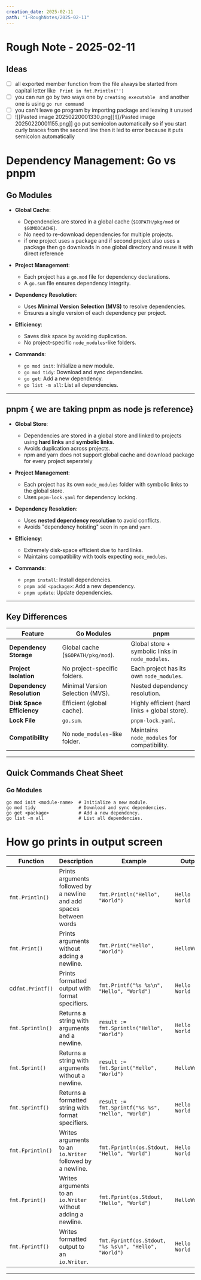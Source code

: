 ```yaml
---
creation_date: 2025-02-11
path: "1-RoughNotes/2025-02-11"
---
```

# Rough Note - 2025-02-11

## Ideas
- [ ] all exported member function from the file always be started from capital letter like ` Print in fmt.Println('')`
- [ ] you can run go by two ways one by `creating executable ` and another one is using `go run command `
- [ ] you can't leave go program by importing package and leaving it unused
- [ ] ![[Pasted image 20250220001330.png]]![[/Pasted image 20250220001155.png]]
go put semicolon automatically so if you start curly braces from the second line then it led to error because it puts semicolon automatically

# Dependency Management: Go vs pnpm

## **Go Modules**
- **Global Cache**:
  - Dependencies are stored in a global cache (`$GOPATH/pkg/mod` or `$GOMODCACHE`).
  - No need to re-download dependencies for multiple projects.
  - if one project uses `a` package and if second project also uses `a` package then go downloads in one global directory and reuse it with direct reference  

- **Project Management**:
  - Each project has a `go.mod` file for dependency declarations.
  - A `go.sum` file ensures dependency integrity.

- **Dependency Resolution**:
  - Uses **Minimal Version Selection (MVS)** to resolve dependencies.
  - Ensures a single version of each dependency per project.

- **Efficiency**:
  - Saves disk space by avoiding duplication.
  - No project-specific `node_modules`-like folders.

- **Commands**:
  - `go mod init`: Initialize a new module.
  - `go mod tidy`: Download and sync dependencies.
  - `go get`: Add a new dependency.
  - `go list -m all`: List all dependencies.

---

## **pnpm** { we are taking pnpm as node js reference}
- **Global Store**:
  - Dependencies are stored in a global store and linked to projects using **hard links** and **symbolic links**.
  - Avoids duplication across projects.
  - npm and yarn does not support global cache and download package for every project seperately

- **Project Management**:
  - Each project has its own `node_modules` folder with symbolic links to the global store.
  - Uses `pnpm-lock.yaml` for dependency locking.

- **Dependency Resolution**:
  - Uses **nested dependency resolution** to avoid conflicts.
  - Avoids "dependency hoisting" seen in `npm` and `yarn`.

- **Efficiency**:
  - Extremely disk-space efficient due to hard links.
  - Maintains compatibility with tools expecting `node_modules`.

- **Commands**:
  - `pnpm install`: Install dependencies.
  - `pnpm add <package>`: Add a new dependency.
  - `pnpm update`: Update dependencies.

---

## **Key Differences**
| Feature                     | Go Modules                                | pnpm                                      |
|-----------------------------|------------------------------------------|------------------------------------------|
| **Dependency Storage**      | Global cache (`$GOPATH/pkg/mod`).        | Global store + symbolic links in `node_modules`. |
| **Project Isolation**       | No project-specific folders.             | Each project has its own `node_modules`. |
| **Dependency Resolution**  | Minimal Version Selection (MVS).         | Nested dependency resolution.            |
| **Disk Space Efficiency**   | Efficient (global cache).                | Highly efficient (hard links + global store). |
| **Lock File**               | `go.sum`.                                | `pnpm-lock.yaml`.                        |
| **Compatibility**           | No `node_modules`-like folder.           | Maintains `node_modules` for compatibility. |


---

## **Quick Commands Cheat Sheet**

### **Go Modules**
```
go mod init <module-name>  # Initialize a new module.
go mod tidy                # Download and sync dependencies.
go get <package>           # Add a new dependency.
go list -m all             # List all dependencies.
```

# How go prints in output screen

| **Function**     | **Description**                                                                 | **Example**                                                                 | **Output**         |
|--------------------|---------------------------------------------------------------------------------|-----------------------------------------------------------------------------|--------------------|
| `fmt.Println()`  | Prints arguments followed by a newline and add spaces between words                                        | `fmt.Println("Hello", "World")`                                             | `Hello World`      |
| `fmt.Print()`    | Prints arguments without adding a newline.                                      | `fmt.Print("Hello", "World")`                                               | `HelloWorld`       |
| cd`fmt.Printf()` | Prints formatted output with format specifiers.                                 | `fmt.Printf("%s %s\n", "Hello", "World")`                                   | `Hello World`      |
| `fmt.Sprintln()` | Returns a string with arguments and a newline.                                  | `result := fmt.Sprintln("Hello", "World")`                                  | `Hello World`      |
| `fmt.Sprint()`   | Returns a string with arguments without a newline.                              | `result := fmt.Sprint("Hello", "World")`                                    | `HelloWorld`       |
| `fmt.Sprintf()`  | Returns a formatted string with format specifiers.                              | `result := fmt.Sprintf("%s %s", "Hello", "World")`                          | `Hello World`      |
| `fmt.Fprintln()` | Writes arguments to an `io.Writer` followed by a newline.                       | `fmt.Fprintln(os.Stdout, "Hello", "World")`                                 | `Hello World`      |
| `fmt.Fprint()`   | Writes arguments to an `io.Writer` without adding a newline.                    | `fmt.Fprint(os.Stdout, "Hello", "World")`                                   | `HelloWorld`       |
| `fmt.Fprintf()`  | Writes formatted output to an `io.Writer`.                                      | `fmt.Fprintf(os.Stdout, "%s %s\n", "Hello", "World")`                       | `Hello World`      |

------
